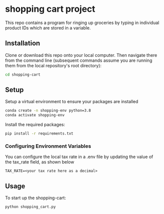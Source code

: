 
# shopping cart project
This repo contains a program for ringing up groceries by typing in individual product IDs which are stored in a variable.

## Installation
Clone or download this repo onto your local computer.
Then navigate there from the command line (subsequent commands assume you are running them from the local repository's root directory):
```sh
cd shopping-cart
```
## Setup
Setup a virtual environment to ensure your packages are installed
```sh
conda create -n shopping-env python=3.8
conda activate shopping-env
```
Install the required packages:
```sh
pip install -r requirements.txt
```
### Configuring Environment Variables
You can configure the local tax rate in a .env file by updating the value of the tax_rate field, as shown below
```
TAX_RATE=<your tax rate here as a decimal>
```
## Usage
To start up the shopping-cart:
```sh
python shopping_cart.py
```